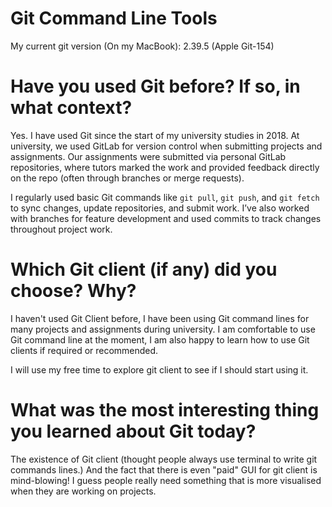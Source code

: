 # Git Command Line Tools
My current git version (On my MacBook): 2.39.5 (Apple Git-154)


# Have you used Git before? If so, in what context?
Yes. I have used Git since the start of my university studies in 2018. At university, we used GitLab for version control when submitting projects and assignments. Our assignments were submitted via personal GitLab repositories, where tutors marked the work and provided feedback directly on the repo (often through branches or merge requests).

I regularly used basic Git commands like `git pull`, `git push`, and `git fetch` to sync changes, update repositories, and submit work. I’ve also worked with branches for feature development and used commits to track changes throughout project work.

# Which Git client (if any) did you choose? Why?
I haven't used Git Client before, I have been using Git command lines for many projects and assignments during university. I am comfortable to use Git command line at the moment, I am also happy to learn how to use Git clients if required or recommended.

I will use my free time to explore git client to see if I should start using it.

# What was the most interesting thing you learned about Git today?
The existence of Git client (thought people always use terminal to write git commands lines.) And the fact that there is even "paid" GUI for git client is mind-blowing! I guess people really need something that is more visualised when they are working on projects.




